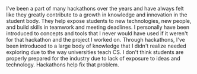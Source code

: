 I've been a part of many hackathons over the years and have always felt like they greatly contribute to a growth in knowledge and innovation in the student body. They help expose students to new technologies, new people, and build skills in teamwork and meeting deadlines. I personally have been introduced to concepts and tools that I never would have used if it weren't for that hackathon and the project I worked on. Through hackathons, I've been introduced to a large body of knowledge
that I didn't realize needed exploring due to the way universities teach CS. I don't think students are properly prepared for the industry due to lack of exposure to ideas and technology. Hackathons help fix that problem.
